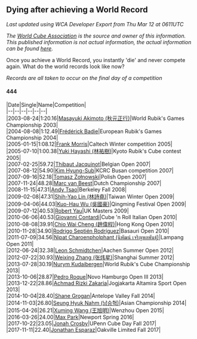 ## Dying after achieving a World Record 

*Last updated using WCA Developer Export from Thu Mar 12 at 0611UTC*

*The [World Cube Association](https://www.worldcubeassociation.org) is the source and owner of this information. This published information is not actual information, the actual information can be found [here](https://www.worldcubeassociation.org/results).*

Once you achieve a World Record, you instantly 'die' and never compete again. What do the world records look like now?

*Records are all taken to occur on the final day of a competition*

#### 444

|Date|Single|Name|Competition|  
|--|--|--|--|--|--|  
|2003-08-24|1:20.16|[Masayuki Akimoto (秋元正行)](https://www.worldcubeassociation.org/persons/2003AKIM01)|World Rubik's Games Championship 2003|  
|2004-08-08|1:12.49|[Frédérick Badie](https://www.worldcubeassociation.org/persons/2003BADI01)|European Rubik's Games Championship 2004|  
|2005-01-15|1:08.12|[Frank Morris](https://www.worldcubeassociation.org/persons/2003MORR01)|Caltech Winter competition 2005|  
|2005-07-10|1:00.38|[Yuki Hayashi (林祐樹)](https://www.worldcubeassociation.org/persons/2005HAYA01)|Kyoto Rubik's Cube contest 2005|  
|2007-02-25|59.72|[Thibaut Jacquinot](https://www.worldcubeassociation.org/persons/2006JACQ01)|Belgian Open 2007|  
|2007-08-12|54.90|[Kim Hyung-Sub](https://www.worldcubeassociation.org/persons/2006HYUN01)|KCRC Busan competition 2007|  
|2007-09-16|52.18|[Tomasz Żołnowski](https://www.worldcubeassociation.org/persons/2005ZOLN01)|Polish Open 2007|  
|2007-11-24|48.28|[Marc van Beest](https://www.worldcubeassociation.org/persons/2007BEES01)|Dutch Championship 2007|  
|2008-11-15|47.31|[Andy Tsao](https://www.worldcubeassociation.org/persons/2006TSAO01)|Berkeley Fall 2008|  
|2009-02-08|47.31|[Shih-Yao Lin (林詩堯)](https://www.worldcubeassociation.org/persons/2008LINS01)|Taiwan Winter Open 2009|  
|2009-04-06|44.03|[Kuo-Hau Wu (吳國豪)](https://www.worldcubeassociation.org/persons/2008WUKU01)|Qingming Festival Open 2009|  
|2009-07-12|40.53|[Robert Yau](https://www.worldcubeassociation.org/persons/2009YAUR01)|UK Masters 2009|  
|2010-06-06|40.53|[Giovanni Contardi](https://www.worldcubeassociation.org/persons/2009CONT01)|Cube 'n Roll Italian Open 2010|  
|2010-08-08|39.91|[Chio Wai Cheng (趙偉程)](https://www.worldcubeassociation.org/persons/2008CHEN10)|Hong Kong Open 2010|  
|2010-11-28|34.90|[Rodrigo Septién Rodríguez](https://www.worldcubeassociation.org/persons/2008SEPT01)|Basauri Open 2010|  
|2011-07-09|34.56|[Nipat Charoenpholphant (นิพัฒน์ เจริญพลพันธุ์)](https://www.worldcubeassociation.org/persons/2009CHAR03)|Lampang Open 2011|  
|2012-06-24|32.38|[Leon Schmidtchen](https://www.worldcubeassociation.org/persons/2010SCHM01)|Aachen Summer Open 2012|  
|2012-07-22|30.93|[Weixing Zhang (张炜星)](https://www.worldcubeassociation.org/persons/2009ZHAN53)|Shanghai Summer 2012|  
|2013-07-28|30.19|[Nurym Kudaibergen](https://www.worldcubeassociation.org/persons/2011KUDA01)|World Rubik's Cube Championship 2013|  
|2013-10-06|28.87|[Pedro Roque](https://www.worldcubeassociation.org/persons/2012ROQU01)|Novo Hamburgo Open III 2013|  
|2013-12-22|28.86|[Achmad Rizki Zakaria](https://www.worldcubeassociation.org/persons/2011ZAKA01)|Jogjakarta Altamira Sport Open 2013|  
|2014-10-04|28.40|[Shane Grogan](https://www.worldcubeassociation.org/persons/2011GROG02)|Antelope Valley Fall 2014|  
|2014-11-03|26.80|[Seung Hyuk Nahm (남승혁)](https://www.worldcubeassociation.org/persons/2013NAHM01)|Asian Championship 2014|  
|2015-04-26|26.21|[Xuming Wang (王旭明)](https://www.worldcubeassociation.org/persons/2013WANG67)|Wenzhou Open 2015|  
|2016-03-26|24.00|[Max Park](https://www.worldcubeassociation.org/persons/2012PARK03)|Newport Spring 2016|  
|2017-10-22|23.05|[Jonah Crosby](https://www.worldcubeassociation.org/persons/2012CROS01)|UPenn Cube Day Fall 2017|  
|2017-11-11|22.40|[Jonathan Esparaz](https://www.worldcubeassociation.org/persons/2013ESPA01)|Oakville Limited Fall 2017|  

